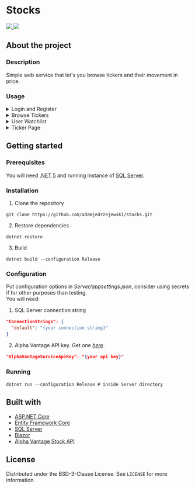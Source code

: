 # Stocks
<p align="left">
  <a href="https://github.com/adamjedrzejewski/stocks/actions/workflows/adajstocks.yml">
    <img src="https://img.shields.io/github/workflow/status/adamjedrzejewski/stocks/Build%20and%20deploy%20.NET%20Core%20app%20to%20Windows%20WebApp%20adajstocks?style=for-the-badge">
  </a>
  <a href="https://github.com/adamjedrzejewski/stocks/blob/main/LICENSE">
    <img src="https://img.shields.io/github/license/adamjedrzejewski/stocks?style=for-the-badge">
  </a>
</p>

<!-- About -->
## About the project
### Description
Simple web service that let's you browse tickers and their movement in price.
### Usage
<details>
  <summary>Login and Register</summary>
  Create an account, login in to your account.
  <img src="screenshots/login_register_page.png">
</details>

<details>
  <summary>Browse Tickers</summary>
  Browse a list of tickers, add tickers to your watchlist.
  <img src="screenshots/browse_tickers.png">
</details>

<details>
  <summary>User Watchlist</summary>
  Browse your ticker watchlist, remove from watchlist.
  <img src="screenshots/watchlist.png">
</details>

<details>
  <summary>Ticker Page</summary>
  See ticker OHLC and Volume.
  <img src="screenshots/sample_ticker.png">
</details>

## Getting started
### Prerequisites
You will need [.NET 5](https://dotnet.microsoft.com/download/dotnet/5.0) and running instance of [SQL Server](https://www.microsoft.com/en-us/sql-server/sql-server-downloads).
### Installation
1. Clone the repository
```
git clone https://github.com/adamjedrzejewski/stocks.git
```
2. Restore dependencies
```
dotnet restore
```
3. Build
```
dotnet build --configuration Release
```

### Configuration
Put configuration options in _Server/appsettings.json_, consider using secrets if for other purposes than testing.<br>
You will need:
1. SQL Server connection string
```json
"ConnectionStrings": {
  "default": "{your connection string}"
}
```

2. Alpha Vantage API key. Get one [_here_](https://www.alphavantage.co/support/#api-key).
```json
"AlphaVantageServiceApiKey": "{your api key}"
```

### Running
```
dotnet run --configuration Release # inside Server directory
```

<!-- Built with -->
## Built with
* [ASP.NET Core](https://github.com/dotnet/aspnetcore)
* [Entity Framework Core](https://github.com/dotnet/efcore)
* [SQL Server](https://www.microsoft.com/en-us/sql-server/sql-server-2019)
* [Blazor](https://dotnet.microsoft.com/apps/aspnet/web-apps/blazor)
* [Alpha Vantage Stock API](https://www.alphavantage.co/)

<!-- LICENSE -->
## License
Distributed under the BSD-3-Clause License. See `LICENSE` for more information.
